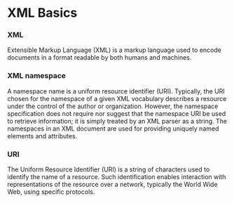 # XML Basics

### XML
Extensible Markup Language (XML) is a markup language used to encode documents in a format readable by both humans and machines.

### XML namespace
A namespace name is a uniform resource identifier (URI). Typically, the URI chosen for the namespace of a given XML vocabulary describes a resource under the control of the author or organization. However, the namespace specification does not require nor suggest that the namespace URI be used to retrieve information; it is simply treated by an XML parser as a string. The namespaces in an XML document are used  for providing uniquely named elements and attributes.

### URI
The Uniform Resource Identifier (URI) is a string of characters used to identify the name of a resource. Such identification enables interaction with representations of the resource over a network, typically the World Wide Web, using specific protocols.
